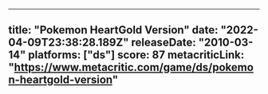
---
title: "Pokemon HeartGold Version"
date: "2022-04-09T23:38:28.189Z"
releaseDate: "2010-03-14"
platforms: ["ds"]
score: 87
metacriticLink: "https://www.metacritic.com/game/ds/pokemon-heartgold-version"
---
